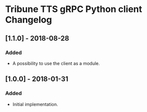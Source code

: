 # Tribune TTS gRPC Python client Changelog

## [1.1.0] - 2018-08-28
### Added
- A possibility to use the client as a module.

## [1.0.0] - 2018-01-31
### Added
- Initial implementation.
